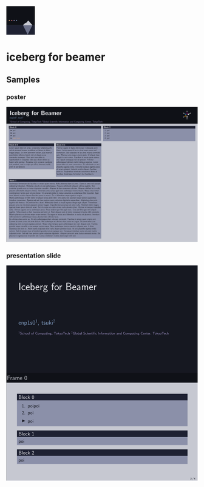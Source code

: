 <img src="./iceberg-logo.png" width=75>

# iceberg for beamer

## Samples

### poster
![](./examples/sample-image-poster.png)

### presentation slide
![](./examples/sample-image-slide.png)
